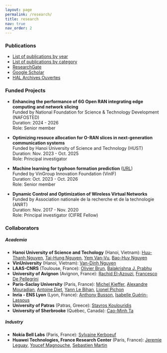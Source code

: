 ```yaml
---
layout: page
permalink: /research/
title: research
nav: true
nav_order: 2
---
```


### Publications
* [List of publications by year](https://luuquangtrung.github.io/publications-by-year/)
* [List of publications by category](https://luuquangtrung.github.io/publications-by-category/)
* [ResearchGate](https://www.researchgate.net/profile/Quang_Trung_Luu)
* [Google Scholar](https://scholar.google.fr/citations?user=GqQcLAIAAAAJ&hl=fr)
* [HAL Archives Ouvertes](https://cv.archives-ouvertes.fr/quang-trung-luu)

  
### Funded Projects
* **Enhancing the performance of 6G Open RAN integrating edge computing and network slicing**\
  Funded by National Foundation for Science & Technology Development (NAFOSTED)\
  Duration: 2024 - 2026\
  Role: Senior member

* **Optimizing resouce allocation for O-RAN slices in next-generation communication systems**\
  Funded by Hanoi University of Science and Technology (HUST)\
  Duration: Nov. 2023 - Oct. 2025\
  Role: Principal investigator
  
* **Machine learning for typhoon formation prediction** ([URL](https://vinif.org/annual/vinif-2023-da019-du-bao-su-hinh-thanh-bao-bang-phuong-phap-hoc-may/))\
  Funded by VinGroup Innovation Foundation (VinIF)\
  Duration: Oct. 2023 - Oct. 2026\
  Role: Senior member

* **Dynamic Control and Optimization of Wireless Virtual Networks**\
  Funded by Association nationale de la recherche et de la technologie (ANRT)\
  Duration: Nov. 2017 - Nov. 2020\
  Role: Principal investigator (CIFRE Fellow)

### Collaborators

##### Academia
* **Hanoi University of Science and Techology** (Hanoi, Vietnam):
[Huu-Thanh Nguyen](https://scholar.google.com/citations?hl=en&user=Lcnk_lYAAAAJ),
[Tai-Hung Nguyen](https://set.hust.edu.vn/nguyen-tai-hung),
[Yem Van-Vu](https://www.researchgate.net/profile/Yem-Vu),
[Bao-Huy Nguyen](https://scholar.google.com/citations?user=BKJabJsAAAAJ&hl=en)
* **VinUniversity** (Hanoi, Vietnam):
[Van-Dinh Nguyen](https://vinuni.edu.vn/people/nguyen-van-dinh-phd/)
* **LAAS-CNRS** (Toulouse, France):
[Olivier Brun](https://homepages.laas.fr/brun/),
[Balakrishna J. Prabhu](https://homepages.laas.fr/bala/)
* **University of Avignon** (Avignon, France):
[‪Rachid El-Azouzi‬](http://scholar.google.com/citations?user=Tvto5qkAAAAJ&hl=en),
[Francesco De Pellegrini](https://scholar.google.com/citations?user=EYyOnEkAAAAJ&hl=en)
* **Paris-Saclay University** (Paris, France):
[Michel Kieffer](https://l2s.centralesupelec.fr/u/kieffer-michel),
[Alexandre Mouradian](https://scholar.google.com/citations?hl=fr&user=ADWSU9YAAAAJ&view_op=list_works&sortby=pubdate), [Antoine Diet](https://cv.archives-ouvertes.fr/antoine-diet),
[Yann Le Bihan](http://lgep.geeps.centralesupelec.fr/index.php?page=yann-le-bihan),
[Lionel Pichon](http://lgep.geeps.centralesupelec.fr/index.php?page=lionel-pichon)
* **Inria - ENS Lyon** (Lyon, France):
[Anthony Busson](http://www.anthonybusson.fr/),
[Isabelle Guérin-Lassous](http://perso.ens-lyon.fr/isabelle.guerin-lassous/)
* **University of Patras** (Patras, Greece):
[Stavros Koulouridis](http://www.ece.upatras.gr/index.php/en/ece-faculty/koulouridis-stavros.html)
* **University of Sherbrooke** (Québec, Canada):
[Cao-Minh Ta](https://scholar.google.com.vn/citations?user=GUcQQiEAAAAJ&hl=en)


##### Industry
* **Nokia Bell Labs** (Paris, France): [Sylvaine Kerboeuf](https://www.researchgate.net/profile/Sylvaine-Kerboeuf)
* **Huawei Technologies, France Research Center** (Paris, France): [Jeremie Leguay](http://jeremie.leguay.free.fr/), [Youcef Magnouche](https://scholar.google.fr/citations?user=lqp3aBEAAAAJ&hl=fr), [Sebastien Martin](https://scholar.google.fr/citations?user=NwGcOH4AAAAJ&hl=fr)

